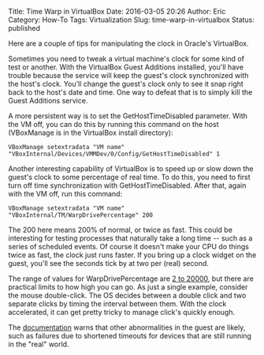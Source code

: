 Title: Time Warp in VirtualBox
Date: 2016-03-05 20:26
Author: Eric
Category: How-To
Tags: Virtualization
Slug: time-warp-in-virtualbox
Status: published

Here are a couple of tips for manipulating the clock in Oracle's
VirtualBox.

<!--more-->

Sometimes you need to tweak a virtual machine's clock for some kind of
test or another. With the VirtualBox Guest Additions installed, you'll
have trouble because the service will keep the guest's clock
synchronized with the host's clock. You'll change the guest's clock only
to see it snap right back to the host's date and time. One way to defeat
that is to simply kill the Guest Additions service.

A more persistent way is to set the GetHostTimeDisabled parameter. With
the VM off, you can do this by running this command on the host
(VBoxManage is in the VirtualBox install directory):

    VBoxManage setextradata "VM name" "VBoxInternal/Devices/VMMDev/0/Config/GetHostTimeDisabled" 1

Another interesting capability of VirtualBox is to speed up or slow down
the guest's clock to some percentage of real time. To do this, you need
to first turn off time synchronization with GetHostTimeDisabled. After
that, again with the VM off, run this command:

    VBoxManage setextradata "VM name" "VBoxInternal/TM/WarpDrivePercentage" 200

The 200 here means 200% of normal, or twice as fast. This could be
interesting for testing processes that naturally take a long time --
such as a series of scheduled events. Of course it doesn't make your CPU
do things twice as fast, the clock just runs faster. If you bring up a
clock widget on the guest, you'll see the seconds tick by at two per
(real) second.

The range of values for WarpDrivePercentage are [2 to
20000](https://www.virtualbox.org/browser/vbox/trunk/src/VBox/VMM/VMMR3/TM.cpp#L554),
but there are practical limits to how high you can go. As just a single
example, consider the mouse double-click. The OS decides between a
double click and two separate clicks by timing the interval between
them. With the clock accelerated, it can get pretty tricky to manage
click's quickly enough.

The
[documentation](https://www.virtualbox.org/manual/ch09.html#warpguest)
warns that other abnormalities in the guest are likely, such as failures
due to shortened timeouts for devices that are still running in the
"real" world.
